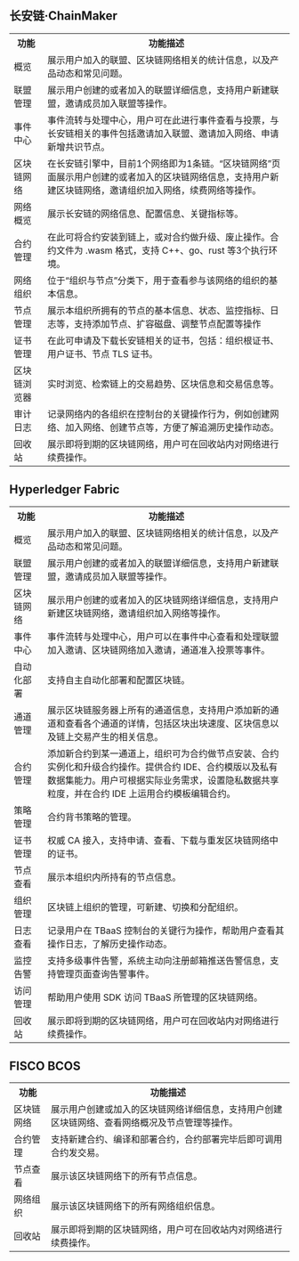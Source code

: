 ## 长安链·ChainMaker

<table>
		<tr>
			<th>功能</th>
			<th>功能描述</th>
		</tr>
		<tr>
			<td width="12%">概览</td>
			<td>展示用户加入的联盟、区块链网络相关的统计信息，以及产品动态和常见问题。</td>
		</tr>
			<tr>
			<td>联盟管理</td>
			<td>展示用户创建的或者加入的联盟详细信息，支持用户新建联盟，邀请成员加入联盟等操作。</td>
		</tr>
			<tr>
			<td>事件中心</td>
			<td>事件流转与处理中心，用户可在此进行事件查看与投票，与长安链相关的事件包括邀请加入联盟、邀请加入网络、申请新增共识节点。
		  </td>
		</tr>
			<tr>
			<td>区块链网络</td>
			<td>在长安链引擎中，目前1个网络即为1条链。“区块链网络”页面展示用户创建的或者加入的区块链网络信息，支持用户新建区块链网络，邀请组织加入网络，续费网络等操作。</td>
		</tr>
			<tr>
			<td>网络概览</td>
			<td>展示长安链的网络信息、配置信息、关键指标等。</td>
		</tr>
			<tr>
			<td>合约管理</td>
			<td>在此可将合约安装到链上，或对合约做升级、废止操作。合约文件为 .wasm 格式，支持 C++、go、rust 等3个执行环境。</td>
		</tr>
			<tr>
			<td>网络组织</td>
			<td>位于“组织与节点”分类下，用于查看参与该网络的组织的基本信息。</td>
		</tr>
			<tr>
			<td>节点管理</td>
			<td>展示本组织所拥有的节点的基本信息、状态、监控指标、日志等，支持添加节点、扩容磁盘、调整节点配置等操作</td>
		</tr>
			<tr>
			<td> 证书管理</td>
			<td>在此可申请及下载长安链相关的证书，包括：组织根证书、用户证书、节点 TLS 证书。</td>
		</tr>
			<tr>
			<td>区块链浏览器</td>
			<td>实时浏览、检索链上的交易趋势、区块信息和交易信息等。</td>
		</tr>
			<tr>
			<td> 审计日志</td>
			<td>记录网络内的各组织在控制台的关键操作行为，例如创建网络、加入网络、创建节点等，方便了解追溯历史操作动态。</td>
		</tr>
			<tr>
		</tr>
			<td>回收站</td>
	<td>展示即将到期的区块链网络，用户可在回收站内对网络进行续费操作。</td>
	</tr>
</table>

## Hyperledger Fabric

<table>
		<tr>
			<th>功能</th>
			<th>功能描述</th>
		</tr>
		<tr>
			<td width="12%">概览 </td>
			<td>展示用户加入的联盟、区块链网络相关的统计信息，以及产品动态和常见问题。</td>
		</tr>
			<tr>
			<td>联盟管理</td>
			<td>展示用户创建的或者加入的联盟详细信息，支持用户新建联盟，邀请成员加入联盟等操作。</td>
		</tr>
			<tr>
			<td>区块链网络</td>
			<td>
		展示用户创建的或者加入的区块链网络详细信息，支持用户新建区块链网络，邀请组织加入网络等操作。
		  </td>
		</tr>
			<tr>
			<td>事件中心</td>
			<td>事件流转与处理中心，用户可以在事件中心查看和处理联盟加入邀请、区块链网络加入邀请，通道准入投票等事件。</td>
		</tr>
			<tr>
			<td> 自动化部署</td>
			<td> 支持自主自动化部署和配置区块链。</td>
		</tr>
			<tr>
			<td>通道管理 </td>
			<td>展示区块链服务器上所有的通道信息，支持用户添加新的通道和查看各个通道的详情，包括区块出块速度、区块信息以及链上交易产生的相关信息。</td>
		</tr>
			<tr>
			<td>合约管理</td>
			<td>添加新合约到某一通道上，组织可为合约做节点安装、合约实例化和升级合约操作。提供合约 IDE、合约模版以及私有数据集能力。用户可根据实际业务需求，设置隐私数据共享粒度，并在合约 IDE 上运用合约模板编辑合约。</td>
		</tr>
			<tr>
			<td>策略管理</td>
			<td>合约背书策略的管理。</td>
		</tr>
			<tr>
			<td>证书管理</td>
			<td>权威 CA 接入，支持申请、查看、下载与重发区块链网络中的证书。</td>
		</tr>
			<tr>
			<td> 节点查看</td>
			<td>展示本组织内所持有的节点信息。</td>
		</tr>
			<tr>
			<td>组织管理</td>
			<td> 区块链上组织的管理，可新建、切换和分配组织。</td>
		</tr>
			<tr>
			<td> 日志查看</td>
			<td>记录用户在 TBaaS 控制台的关键行为操作，帮助用户查看其操作日志，了解历史操作动态。</td>
		</tr>
			<tr>
			<td>监控告警</td>
			<td>支持多级事件告警，系统主动向注册邮箱推送告警信息，支持管理页面查询告警事件。 </td>
		</tr>
			<tr>
			<td>访问管理 </td>
			<td>帮助用户使用 SDK 访问 TBaaS 所管理的区块链网络。</td>
		</tr>
			<td>回收站</td>
	<td>展示即将到期的区块链网络，用户可在回收站内对网络进行续费操作。</td>
	</tr>
		</table>
	
	
	
## FISCO BCOS

<table>
	<tr>
	<th>功能</th>
	<th>功能描述</th>
	</tr>
	<tr>
	<td>区块链网络</td>
	<td>展示用户创建或加入的区块链网络详细信息，支持用户创建区块链网络、查看网络概况及节点管理等操作。</td>
	</tr>
	<tr>
	<td>合约管理</td>
	<td>支持新建合约、编译和部署合约，合约部署完毕后即可调用合约发交易。</td>
	</tr>
	<tr>
	<td>节点查看</td>
	<td>展示该区块链网络下的所有节点信息。</td>
	</tr>
	<tr>
	<td>网络组织</td>
	<td>展示该区块链网络下的所有网络组织信息。</td>
	</tr>
	<tr>
	<td>回收站</td>
	<td>展示即将到期的区块链网络，用户可在回收站内对网络进行续费操作。</td>
	</tr>
</table>





